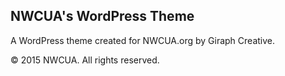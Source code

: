 ## NWCUA's WordPress Theme

A WordPress theme created for NWCUA.org by Giraph Creative.

&copy; 2015 NWCUA. All rights reserved.